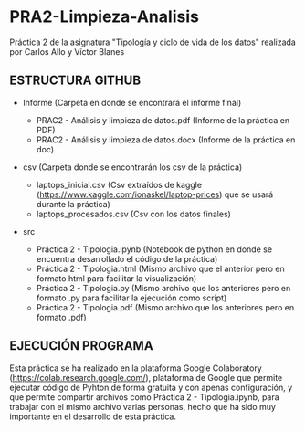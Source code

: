 # PRA2-Limpieza-Analisis
Práctica 2 de la asignatura "Tipología y ciclo de vida de los datos" realizada por Carlos Allo y Víctor Blanes

## ESTRUCTURA GITHUB

* Informe (Carpeta en donde se encontrará el informe final)
  * PRAC2 - Análisis y limpieza de datos.pdf (Informe de la práctica en PDF)
  * PRAC2 - Análisis y limpieza de datos.docx (Informe de la práctica en doc)

* csv (Carpeta donde se encontrarán los csv de la práctica)
  * laptops_inicial.csv (Csv extraídos de kaggle (https://www.kaggle.com/ionaskel/laptop-prices) que se usará durante la práctica)
  * laptops_procesados.csv (Csv con los datos finales)
* src
  * Práctica 2 - Tipologia.ipynb (Notebook de python en donde se encuentra desarrollado el código de la práctica)
  * Práctica 2 - Tipologia.html (Mismo archivo que el anterior pero en formato html para facilitar la visualización)
  * Práctica 2 - Tipologia.py (Mismo archivo que los anteriores pero en formato .py para facilitar la ejecución como script)
  * Práctica 2 - Tipologia.pdf (Mismo archivo que los anteriores pero en formato .pdf)


## EJECUCIÓN PROGRAMA
Esta práctica se ha realizado en la plataforma Google Colaboratory (https://colab.research.google.com/), plataforma de Google que permite ejecutar código de Pyhton de forma gratuita y con apenas configuración, y que permite compartir archivos como Práctica 2 - Tipologia.ipynb, para trabajar con el mismo archivo varias personas, hecho que ha sido muy importante en el desarrollo de esta práctica. 
